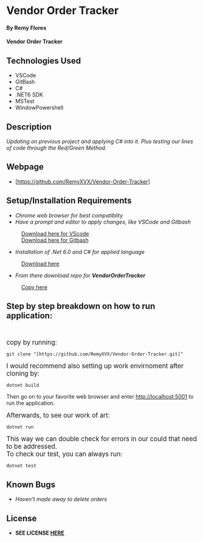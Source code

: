 # Vendor Order Tracker

#### By **Remy Flores**

#### **Vendor Order Tracker**

## Technologies Used
* VSCode
* GitBash
* C#
* .NET6 SDK
* MSTest
* WindowPowershell

## Description
_Updating on previous project and applying C# into it. Plus testing our lines of code through the Red/Green Method._

## Webpage
* [https://github.com/RemyXVX/Vendor-Order-Tracker]

## Setup/Installation Requirements
* _Chrome web browser for best compatiblity_
* _Have a prompt and editor to apply changes, like VSCode and Gitbash_

&nbsp;&nbsp;&nbsp;&nbsp;&nbsp;&nbsp;&nbsp;&nbsp;&nbsp;&nbsp;[Download here for VScode](https://code.visualstudio.com/download)<br>
&nbsp;&nbsp;&nbsp;&nbsp;&nbsp;&nbsp;&nbsp;&nbsp;&nbsp;&nbsp;[Download here for Gitbash](https://git-scm.com/downloads)

* _Installation of .Net 6.0 and C# for applied language_

&nbsp;&nbsp;&nbsp;&nbsp;&nbsp;&nbsp;&nbsp;&nbsp;&nbsp;&nbsp;[Download here](https://dotnet.microsoft.com/en-us/download/dotnet/6.0)

* _From there download repo for **VendorOrderTracker**_

&nbsp;&nbsp;&nbsp;&nbsp;&nbsp;&nbsp;&nbsp;&nbsp;&nbsp;&nbsp;[Copy here](https://github.com/RemyXVX/Vendor-Order-Tracker)

## Step by step breakdown on how to run application: ##
<br>

<big>copy by running:</big>

```
git clone "[https://github.com/RemyXVX/Vendor-Order-Tracker.git]"
````

<big>I would recommend also setting up work envirnoment after cloning by:</big>

```
dotnet build
```
Then go on to your favorite web browser and enter [http://localhost:5001](http://localhost:5001) to run the application. 

<big>Afterwards, to see our work of art:</big>

```
dotnet run
```
<big>This way we can double check for errors in our could that need to be addressed.<br>
To check our test, you can always run:</big>

```
dotnet test
```

## Known Bugs
* _Haven't made away to delete orders_

## License
* **SEE LICENSE [HERE](./LICENSE.txt)** 